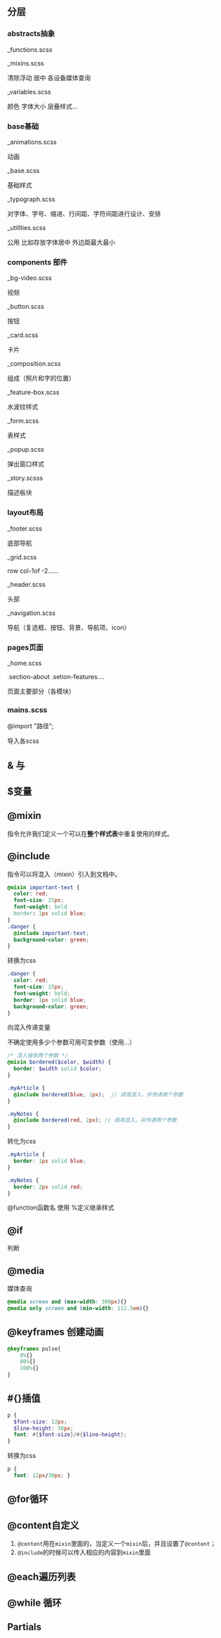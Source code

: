 ## 分层

### abstracts抽象

_functions.scss 

_mixins.scss

清除浮动 居中 各设备媒体查询

_variables.scss

颜色 字体大小 层叠样式...

###  base基础

_animations.scss

动画

_base.scss

基础样式

_typograph.scss

对字体、字号、缩进、行间距、字符间距进行设计、安排

_utillties.scss

公用 比如存放字体居中 外边距最大最小

### components 部件

_bg-video.scss

视频

_button.scss

按钮

_card.scss

卡片

_composition.scss

组成（照片和字的位置）

_feature-box.scss

水波纹样式

_form.scss

表样式

_popup.scss

弹出窗口样式

_story.scsss

描述板块

###  layout布局

_footer.scss

底部导航

_grid.scss

row col-1of -2......

_header.scss

头部

_navigation.scss

导航（复选框、按钮、背景、导航项、icon）



###  pages页面

_home.scss

.section-about .setion-features....

页面主要部分（各模块）

### mains.scss

@import "路径";

导入各scss

## & 与

## $变量

## @mixin 

指令允许我们定义一个可以在**整个样式表**中重复使用的样式。

## @include 

指令可以将混入（mixin）引入到文档中。

```scss
@mixin important-text {
  color: red;
  font-size: 25px;
  font-weight: bold
  border: 1px solid blue;
}
.danger {
  @include important-text;
  background-color: green;
}
```

转换为css

```css
.danger {
  color: red;
  font-size: 25px;
  font-weight: bold;
  border: 1px solid blue;
  background-color: green;
}
```

向混入传递变量

不确定使用多少个参数可用可变参数（使用...）

```scss
/* 混入接收两个参数 */
@mixin bordered($color, $width) {
  border: $width solid $color;
}

.myArticle {
  @include bordered(blue, 1px);  // 调用混入，并传递两个参数
}

.myNotes {
  @include bordered(red, 2px); // 调用混入，并传递两个参数
}
```

转化为css

```css
.myArticle {
  border: 1px solid blue;
}

.myNotes {
  border: 2px solid red;
}
```

@function函数名
使用 %定义继承样式

## @if

判断

## @media

媒体查询

```scss
@media screen and (max-width: 300px){}
@media only screen and (min-width: 112.5em){}
```

##  @keyframes 创建动画

```scss
@keyframes pulse{
    0%{}
    80%{}
    100%{}
}
```

## #{}插值

```scss
p {
  $font-size: 12px;
  $line-height: 30px;
  font: #{$font-size}/#{$line-height};
}
```

转换为css

```css
p {
  font: 12px/30px; }
```

## @for循环

## @content自定义

1. `@content`用在`mixin`里面的，当定义一个`mixin`后，并且设置了`@content`；
2. `@include`的时候可以传入相应的内容到`mixin`里面

## @each遍历列表

## @while 循环

## Partials